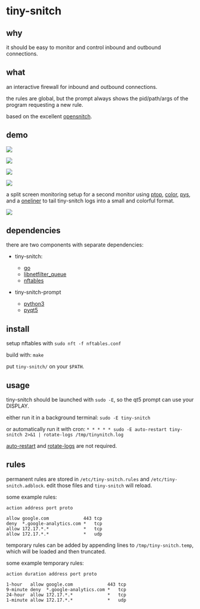 # tiny-snitch

## why

it should be easy to monitor and control inbound and outbound connections.

## what

an interactive firewall for inbound and outbound connections.

the rules are global, but the prompt always shows the pid/path/args of the program requesting a new rule.

based on the excellent [opensnitch](https://github.com/evilsocket/opensnitch).

## demo

![](https://github.com/nathants/tiny-snitch/raw/master/docs/demo.gif)

![](https://github.com/nathants/tiny-snitch/raw/master/docs/prompt.png)

![](https://github.com/nathants/tiny-snitch/raw/master/docs/prompt_legend.png)

![](https://github.com/nathants/tiny-snitch/raw/master/docs/prompt_help.png)

a split screen monitoring setup for a second monitor using [ptop](https://github.com/nathants/ptop), [color](https://gist.github.com/nathants/336bc5e501ad174aeeb7986f2b0633e4), [pys](https://gist.github.com/nathants/741b066af9faa15f3ed50ed6cf677d67), and a [oneliner](https://gist.github.com/nathants/daa1aa0dee88bc6dc8710c82965b4704) to tail tiny-snitch logs into a small and colorful format.

![](https://github.com/nathants/tiny-snitch/raw/master/docs/demo.png)

## dependencies

 there are two components with separate dependencies:

 - tiny-snitch:
   - [go](https://archlinux.org/packages/community/x86_64/go/)
   - [libnetfilter_queue](https://www.archlinux.org/packages/extra/x86_64/libnetfilter_queue/)
   - [nftables](https://archlinux.org/packages/extra/x86_64/nftables/)

 - tiny-snitch-prompt
   - [python3](https://www.python.org/)
   - [pyqt5](https://pypi.org/project/PyQt5/)

## install

setup nftables with `sudo nft -f nftables.conf`

build with: `make`

put `tiny-snitch/` on your `$PATH`.

## usage

tiny-snitch should be launched with `sudo -E`, so the qt5 prompt can use your DISPLAY.

either run it in a background terminal: `sudo -E tiny-snitch`

or automatically run it with cron: `* * * * * sudo -E auto-restart tiny-snitch 2>&1 | rotate-logs /tmp/tinynitch.log`

[auto-restart](https://gist.github.com/nathants/dc5d43c1e57b9bbb3a654491df93e4d6) and [rotate-logs](https://gist.github.com/nathants/72968aaa7d9ab7c008fe32e399426d2c) are not required.

## rules

permanent rules are stored in `/etc/tiny-snitch.rules` and `/etc/tiny-snitch.adblock`. edit those files and `tiny-snitch` will reload.

some example rules:

`action address port proto`

```
allow google.com             443 tcp
deny  *.google-analytics.com *   tcp
allow 172.17.*.*             *   tcp
allow 172.17.*.*             *   udp
```

temporary rules can be added by appending lines to `/tmp/tiny-snitch.temp`, which will be loaded and then truncated.

some example temporary rules:

`action duration address port proto`

```
1-hour   allow google.com             443 tcp
9-minute deny  *.google-analytics.com *   tcp
24-hour  allow 172.17.*.*             *   tcp
1-minute allow 172.17.*.*             *   udp
```

